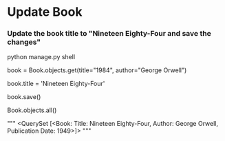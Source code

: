 # Update Book
### Update the book title to "Nineteen Eighty-Four and save the changes"

python manage.py shell

book = Book.objects.get(title="1984", author="George Orwell")

book.title = 'Nineteen Eighty-Four'

book.save()

Book.objects.all()

""" <QuerySet [<Book:  Title: Nineteen Eighty-Four, Author: George Orwell, Publication Date: 1949>]> """
